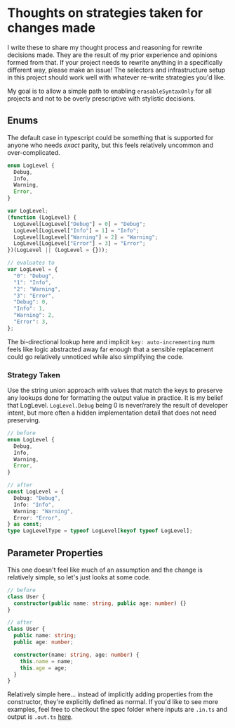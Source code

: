 # Thoughts on strategies taken for changes made

I write these to share my thought process and reasoning for rewrite decisions
made. They are the result of my prior experience and opinions formed from that.
If your project needs to rewrite anything in a specifically different way,
please make an issue! The selectors and infrastructure setup in this project
should work well with whatever re-write strategies you'd like.

My goal is to allow a simple path to enabling `erasableSyntaxOnly` for all
projects and not to be overly prescriptive with stylistic decisions.

## Enums

The default case in typescript could be something that is supported for anyone
who needs _exact_ parity, but this feels relatively uncommon and
over-complicated.

```ts
enum LogLevel {
  Debug,
  Info,
  Warning,
  Error,
}

var LogLevel;
(function (LogLevel) {
  LogLevel[LogLevel["Debug"] = 0] = "Debug";
  LogLevel[LogLevel["Info"] = 1] = "Info";
  LogLevel[LogLevel["Warning"] = 2] = "Warning";
  LogLevel[LogLevel["Error"] = 3] = "Error";
})(LogLevel || (LogLevel = {}));

// evaluates to
var LogLevel = {
  "0": "Debug",
  "1": "Info",
  "2": "Warning",
  "3": "Error",
  "Debug": 0,
  "Info": 1,
  "Warning": 2,
  "Error": 3,
};
```

The bi-directional lookup here and implicit `key: auto-incrementing` num feels
like logic abstracted away far enough that a sensible replacement could go
relatively unnoticed while also simplifying the code.

### Strategy Taken

Use the string union approach with values that match the keys to preserve any
lookups done for formatting the output value in practice. It is my belief that
LogLevel. `LogLevel.Debug` being 0 is never/rarely the result of developer
intent, but more often a hidden implementation detail that does not need
preserving.

```ts
// before
enum LogLevel {
  Debug,
  Info,
  Warning,
  Error,
}

// after
const LogLevel = {
  Debug: "Debug",
  Info: "Info",
  Warning: "Warning",
  Error: "Error",
} as const;
type LogLevelType = typeof LogLevel[keyof typeof LogLevel];
```

## Parameter Properties

This one doesn't feel like much of an assumption and the change is relatively
simple, so let's just looks at some code.

```ts
// before
class User {
  constructor(public name: string, public age: number) {}
}

// after
class User {
  public name: string;
  public age: number;

  constructor(name: string, age: number) {
    this.name = name;
    this.age = age;
  }
}
```

Relatively simple here... instead of implicitly adding properties from the
constructor, they're explicitly defined as normal. If you'd like to see more
examples, feel free to checkout the spec folder where inputs are `.in.ts` and
output is `.out.ts` [here](../src/parameter-properties/spec/).
